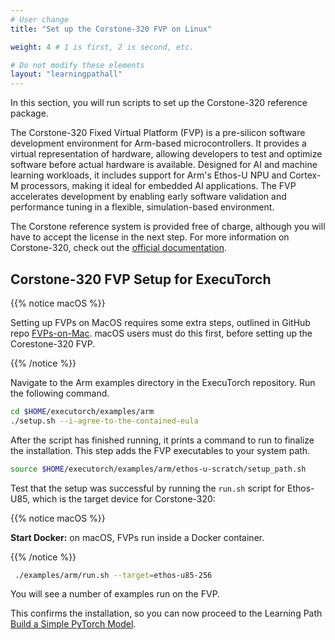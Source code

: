 ```yaml
---
# User change
title: "Set up the Corstone-320 FVP on Linux"

weight: 4 # 1 is first, 2 is second, etc.

# Do not modify these elements
layout: "learningpathall"
---
```


In this section, you will run scripts to set up the Corstone-320 reference package.

The Corstone-320 Fixed Virtual Platform (FVP) is a pre-silicon software development environment for Arm-based microcontrollers. It provides a virtual representation of hardware, allowing developers to test and optimize software before actual hardware is available. Designed for AI and machine learning workloads, it includes support for Arm's Ethos-U NPU and Cortex-M processors, making it ideal for embedded AI applications. The FVP accelerates development by enabling early software validation and performance tuning in a flexible, simulation-based environment.

The Corstone reference system is provided free of charge, although you will have to accept the license in the next step. For more information on Corstone-320, check out the [official documentation](https://developer.arm.com/documentation/109761/0000?lang=en).

## Corstone-320 FVP Setup for ExecuTorch

{{% notice macOS %}}

Setting up FVPs on MacOS requires some extra steps, outlined in GitHub repo [FVPs-on-Mac](https://github.com/Arm-Examples/FVPs-on-Mac/). macOS users must do this first, before setting up the Corestone-320 FVP.

{{% /notice %}}

Navigate to the Arm examples directory in the ExecuTorch repository. Run the following command.

```bash
cd $HOME/executorch/examples/arm
./setup.sh --i-agree-to-the-contained-eula
```

After the script has finished running, it prints a command to run to finalize the installation. This step adds the FVP executables to your system path.

```bash
source $HOME/executorch/examples/arm/ethos-u-scratch/setup_path.sh
```

Test that the setup was successful by running the `run.sh` script for Ethos-U85, which is the target device for Corstone-320:

{{% notice macOS %}}

**Start Docker:** on macOS, FVPs run inside a Docker container.

{{% /notice %}}

```bash
 ./examples/arm/run.sh --target=ethos-u85-256
```

You will see a number of examples run on the FVP.

This confirms the installation, so you can now proceed to the Learning Path [Build a Simple PyTorch Model](/learning-paths/embedded-and-microcontrollers/introduction-to-tinyml-on-arm/4-build-model/).
